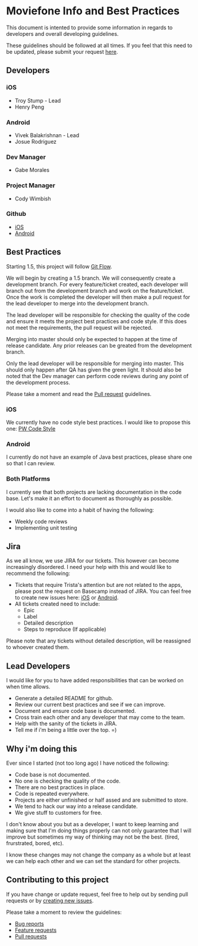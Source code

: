 # Moviefone Info and Best Practices
This document is intented to provide some information in regards to developers and overall developing guidelines. 

These guidelines should be followed at all times. If you feel that this need to be updated, please submit your request [here](https://github.com/gmorales-phunware/PW-Objective-C-Style-Guide/issues/new).

## Developers
### iOS
* Troy Stump - Lead
* Henry Peng

### Android
* Vivek Balakrishnan - Lead
* Josue Rodriguez

### Dev Manager
* Gabe Morales

### Project Manager
* Cody Wimbish

### Github
* [iOS](https://github.com/phunware/brandme-app-moviefone-ios)
* [Android](https://github.com/phunware/brandme-app-moviefone-android)

## Best Practices
Starting 1.5, this project will follow [Git Flow](https://www.atlassian.com/git/tutorials/comparing-workflows/gitflow-workflow). 

We will begin by creating a 1.5 branch. 
We will consequently create a development branch. 
For every feature/ticket created, each developer will branch out from the development branch and work on the feature/ticket. 
Once the work is completed the developer will then make a pull request for the lead developer to merge into the development branch. 

The lead developer will be responsible for checking the quality of the code and ensure it meets the project best practices and code style. If this does not meet the requirements, the pull request will be rejected. 

Merging into master should only be expected to happen at the time of release candidate. Any prior releases can be greated from the development branch. 

Only the lead developer will be responsible for merging into master. This should only happen after QA has given the green light. It should also be noted that the Dev manager can perform code reviews during any point of the development process. 

Please take a moment and read the [Pull request](https://github.com/gmorales-phunware/contributing-guidelines/blob/master/CONTRIBUTING.md#pull-requests) guidelines. 

### iOS
We currently have no code style best practices. I would like to propose this one: 
[PW Code Style](https://github.com/gmorales-phunware/PW-Objective-C-Style-Guide)

### Android
I currently do not have an example of Java best practices, please share one so that I can review. 

### Both Platforms
I currently see that both projects are lacking documentation in the code base. Let's make it an effort to document as thoroughly as possible. 

I would also like to come into a habit of having the following:
 
* Weekly code reviews
* Implementing unit testing


## Jira
As we all know, we use JIRA for our tickets. This however can become increasingly disordered. I need your help with this and would like to recommend the following: 

* Tickets that require Trista's attention but are not related to the apps, please post the request on Basecamp instead of JIRA. You can feel free to create new issues here: [iOS](https://github.com/phunware/brandme-app-moviefone-ios/issues/new) or [Android](https://github.com/phunware/brandme-app-moviefone-android/issues/new).
* All tickets created need to include: 
	* Epic
	* Label
	* Detailed description
	* Steps to reproduce (If applicable)

Please note that any tickets without detailed description, will be reassigned to whoever created them. 

## Lead Developers
I would like for you to have added responsibilities that can be worked on when time allows. 

* Generate a detailed README for github. 
* Review our current best practices and see if we can improve. 
* Document and ensure code base is documented. 
* Cross train each other and any developer that may come to the team. 
* Help with the sanity of the tickets in JIRA. 
* Tell me if i'm being a little over the top. =)

## Why i'm doing this
Ever since I started (not too long ago) I have noticed the following: 

* Code base is not documented.
* No one is checking the quality of the code.
* There are no best practices in place.
* Code is repeated everywhere.
* Projects are either unfinished or half assed and are submitted to store. 
* We tend to hack our way into a release candidate. 
* We give stuff to customers for free. 

I don't know about you but as a developer, I want to keep learning and making sure that I'm doing things properly can not only guarantee that I will improve but sometimes my way of thinking may not be the best. (tired, frurstrated, bored, etc). 

I know these changes may not change the company as a whole but at least we can help each other and we can set the standard for other projects. 

## Contributing to this project
If you have change or update request, feel free to help out by sending pull requests or by [creating new issues](https://github.com/gmorales-phunware/MoviefoneInfo/issues/new). 

Please take a moment to review the guidelines:
* [Bug reports](https://github.com/gmorales-phunware/contributing-guidelines/blob/master/CONTRIBUTING.md#bugs)
* [Feature requests](https://github.com/gmorales-phunware/contributing-guidelines/blob/master/CONTRIBUTING.md#features)
* [Pull requests](https://github.com/gmorales-phunware/contributing-guidelines/blob/master/CONTRIBUTING.md#pull-requests)	
